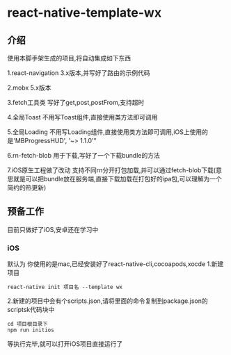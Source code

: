 
# react-native-template-wx

## 介绍
使用本脚手架生成的项目,将自动集成如下东西

1.react-navigation  3.x版本,并写好了路由的示例代码

2.mobx  5.x版本

3.fetch工具类      写好了get,post,postFrom,支持超时

4.全局Toast       不用写Toast组件,直接使用类方法即可调用

5.全局Loading     不用写Loading组件,直接使用类方法即可调用,iOS上使用的是'MBProgressHUD', '~> 1.1.0'"

6.rn-fetch-blob     用于下载,写好了一个下载bundle的方法

7.iOS原生工程做了改动 支持不同rn分开打包加载,并可以通过fetch-blob下载(意思就是可以把bundle放在服务端,直接下载加载在打包好的ipa包,可以理解为一个简约的热更新)

## 预备工作
目前只做好了iOS,安卓还在学习中
### iOS
默认为 你使用的是mac,已经安装好了react-native-cli,cocoapods,xocde
1.新建项目
```
react-native init 项目名 --template wx
```
2.新建的项目中会有个scripts.json,请将里面的命令复制到package.json的scriptsk代码块中
```
cd 项目根目录下
npm run initios
```
等执行完毕,就可以打开iOS项目直接运行了
